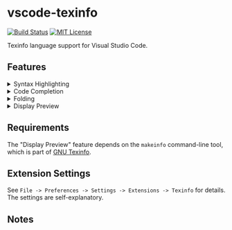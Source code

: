 # vscode-texinfo

[![Build Status](https://travis-ci.com/texinfo-lang/vscode-texinfo.svg)](https://travis-ci.com/github/texinfo-lang/vscode-texinfo)
[![MIT License](https://img.shields.io/badge/license-MIT-blue.svg)](LICENSE)

Texinfo language support for Visual Studio Code.

## Features

<details>
<summary>Syntax Highlighting</summary>
(Screenshots here...)
</details>

<details>
<summary>Code Completion</summary>
(Screenshots here...)
</details>

<details>
<summary>Folding</summary>
(Screenshots here...)
</details>

<details>
<summary>Display Preview</summary>
(Screenshots here...)
</details>

## Requirements

The "Display Preview" feature depends on the `makeinfo` command-line tool, which is part of [GNU Texinfo](https://www.gnu.org/software/texinfo/).

## Extension Settings

See `File -> Preferences -> Settings -> Extensions -> Texinfo` for details. The settings are self-explanatory.

## Notes
